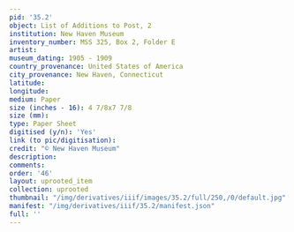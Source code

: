 ```yaml
---
pid: '35.2'
object: List of Additions to Post, 2
institution: New Haven Museum
inventory_number: MSS 325, Box 2, Folder E
artist:
museum_dating: 1905 - 1909
country_provenance: United States of America
city_provenance: New Haven, Connecticut
latitude:
longitude:
medium: Paper
size (inches - 16): 4 7/8x7 7/8
size (mm):
type: Paper Sheet
digitised (y/n): 'Yes'
link (to pic/digitisation):
credit: "© New Haven Museum"
description:
comments:
order: '46'
layout: uprooted_item
collection: uprooted
thumbnail: "/img/derivatives/iiif/images/35.2/full/250,/0/default.jpg"
manifest: "/img/derivatives/iiif/35.2/manifest.json"
full: ''
---
```

